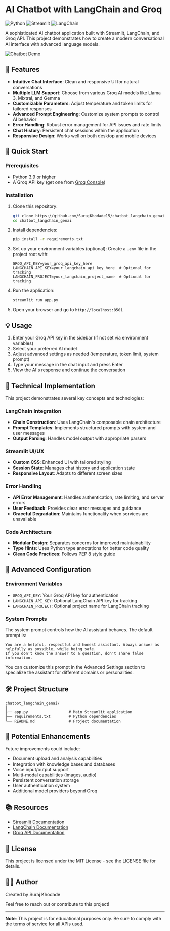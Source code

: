 # AI Chatbot with LangChain and Groq

![Python](https://img.shields.io/badge/Python-3.9+-blue.svg)
![Streamlit](https://img.shields.io/badge/Streamlit-1.32.0+-red.svg)
![LangChain](https://img.shields.io/badge/LangChain-0.1.0+-green.svg)

A sophisticated AI chatbot application built with Streamlit, LangChain, and Groq API. This project demonstrates how to create a modern conversational AI interface with advanced language models.

![Chatbot Demo](https://user-images.githubusercontent.com/placeholder/demo.gif)

## 🌟 Features

- **Intuitive Chat Interface**: Clean and responsive UI for natural conversations
- **Multiple LLM Support**: Choose from various Groq AI models like Llama 3, Mixtral, and Gemma
- **Customizable Parameters**: Adjust temperature and token limits for tailored responses
- **Advanced Prompt Engineering**: Customize system prompts to control AI behavior
- **Error Handling**: Robust error management for API issues and rate limits
- **Chat History**: Persistent chat sessions within the application
- **Responsive Design**: Works well on both desktop and mobile devices

## 🚀 Quick Start

### Prerequisites

- Python 3.9 or higher
- A Groq API key (get one from [Groq Console](https://console.groq.com))

### Installation

1. Clone this repository:
   ```bash
   git clone https://github.com/SurajKhodade15/chatbot_langchain_genai.git
   cd chatbot_langchain_genai
   ```

2. Install dependencies:
   ```bash
   pip install -r requirements.txt
   ```

3. Set up your environment variables (optional):
   Create a `.env` file in the project root with:
   ```
   GROQ_API_KEY=your_groq_api_key_here
   LANGCHAIN_API_KEY=your_langchain_api_key_here  # Optional for tracking
   LANGCHAIN_PROJECT=your_langchain_project_name  # Optional for tracking
   ```

4. Run the application:
   ```bash
   streamlit run app.py
   ```

5. Open your browser and go to `http://localhost:8501`

## 💡 Usage

1. Enter your Groq API key in the sidebar (if not set via environment variables)
2. Select your preferred AI model
3. Adjust advanced settings as needed (temperature, token limit, system prompt)
4. Type your message in the chat input and press Enter
5. View the AI's response and continue the conversation

## 🧠 Technical Implementation

This project demonstrates several key concepts and technologies:

### LangChain Integration
- **Chain Construction**: Uses LangChain's composable chain architecture
- **Prompt Templates**: Implements structured prompts with system and user messages
- **Output Parsing**: Handles model output with appropriate parsers

### Streamlit UI/UX
- **Custom CSS**: Enhanced UI with tailored styling
- **Session State**: Manages chat history and application state
- **Responsive Layout**: Adapts to different screen sizes

### Error Handling
- **API Error Management**: Handles authentication, rate limiting, and server errors
- **User Feedback**: Provides clear error messages and guidance
- **Graceful Degradation**: Maintains functionality when services are unavailable

### Code Architecture
- **Modular Design**: Separates concerns for improved maintainability
- **Type Hints**: Uses Python type annotations for better code quality
- **Clean Code Practices**: Follows PEP 8 style guide

## 🔧 Advanced Configuration

### Environment Variables

- `GROQ_API_KEY`: Your Groq API key for authentication
- `LANGCHAIN_API_KEY`: Optional LangChain API key for tracking
- `LANGCHAIN_PROJECT`: Optional project name for LangChain tracking

### System Prompts

The system prompt controls how the AI assistant behaves. The default prompt is:

```
You are a helpful, respectful and honest assistant. Always answer as helpfully as possible, while being safe.
If you don't know the answer to a question, don't share false information.
```

You can customize this prompt in the Advanced Settings section to specialize the assistant for different domains or personalities.

## 🛠️ Project Structure

```
chatbot_langchain_genai/
│
├── app.py                  # Main Streamlit application
├── requirements.txt        # Python dependencies
└── README.md               # Project documentation
```

## 🔄 Potential Enhancements

Future improvements could include:

- Document upload and analysis capabilities
- Integration with knowledge bases and databases
- Voice input/output support
- Multi-modal capabilities (images, audio)
- Persistent conversation storage
- User authentication system
- Additional model providers beyond Groq

## 📚 Resources

- [Streamlit Documentation](https://docs.streamlit.io/)
- [LangChain Documentation](https://python.langchain.com/docs/get_started/introduction)
- [Groq API Documentation](https://console.groq.com/docs)

## 📄 License

This project is licensed under the MIT License - see the LICENSE file for details.

## 👨‍💻 Author

Created by Suraj Khodade

Feel free to reach out or contribute to this project!

---

**Note**: This project is for educational purposes only. Be sure to comply with the terms of service for all APIs used.
